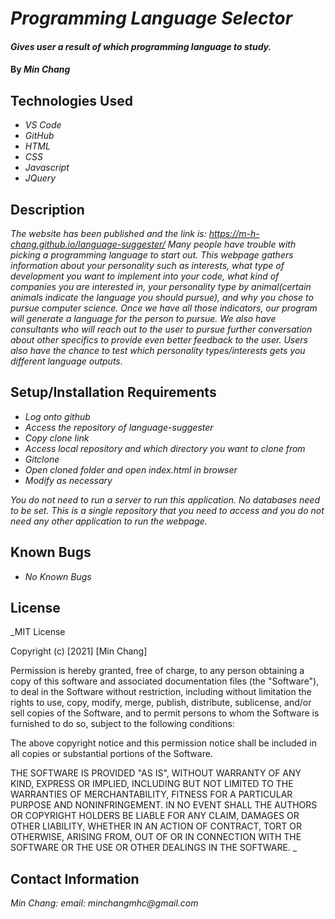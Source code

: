 # _Programming Language Selector_

#### _Gives user a result of which programming language to study._

#### By _**Min Chang**_

## Technologies Used

* _VS Code_
* _GitHub_
* _HTML_
* _CSS_
* _Javascript_
* _JQuery_

## Description

_The website has been published and the link is: https://m-h-chang.github.io/language-suggester/
Many people have trouble with picking a programming language to start out. This webpage gathers information about your personality such as interests, what type of development you want to implement into your code, what kind of companies you are interested in, your personality type by animal(certain animals indicate the language you should pursue), and why you chose to pursue computer science. Once we have all those indicators, our program will generate a language for the person to pursue. We also have consultants who will reach out to the user to pursue further conversation about other specifics to provide even better feedback to the user. Users also have the chance to test which personality types/interests gets you different language outputs._

## Setup/Installation Requirements

* _Log onto github_
* _Access the repository of language-suggester_
* _Copy clone link_
* _Access local repository and which directory you want to clone from_
* _Gitclone_
* _Open cloned folder and open index.html in browser_
* _Modify as necessary_

_You do not need to run a server to run this application. No databases need to be set. This is a single repository that you need to access and you do not need any other application to run the webpage._

## Known Bugs

* _No Known Bugs_

## License

_MIT License

Copyright (c) [2021] [Min Chang]

Permission is hereby granted, free of charge, to any person obtaining a copy
of this software and associated documentation files (the "Software"), to deal
in the Software without restriction, including without limitation the rights
to use, copy, modify, merge, publish, distribute, sublicense, and/or sell
copies of the Software, and to permit persons to whom the Software is
furnished to do so, subject to the following conditions:

The above copyright notice and this permission notice shall be included in all
copies or substantial portions of the Software.

THE SOFTWARE IS PROVIDED "AS IS", WITHOUT WARRANTY OF ANY KIND, EXPRESS OR
IMPLIED, INCLUDING BUT NOT LIMITED TO THE WARRANTIES OF MERCHANTABILITY,
FITNESS FOR A PARTICULAR PURPOSE AND NONINFRINGEMENT. IN NO EVENT SHALL THE
AUTHORS OR COPYRIGHT HOLDERS BE LIABLE FOR ANY CLAIM, DAMAGES OR OTHER
LIABILITY, WHETHER IN AN ACTION OF CONTRACT, TORT OR OTHERWISE, ARISING FROM,
OUT OF OR IN CONNECTION WITH THE SOFTWARE OR THE USE OR OTHER DEALINGS IN THE
SOFTWARE.
_

## Contact Information

_Min Chang: email: minchangmhc@gmail.com_
